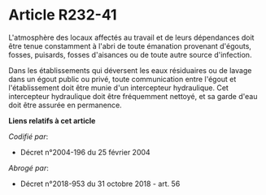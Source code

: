 # Article R232-41

L'atmosphère des locaux affectés au travail et de leurs dépendances doit être tenue constamment à l'abri de toute émanation
provenant d'égouts, fosses, puisards, fosses d'aisances ou de toute autre source d'infection.

Dans les établissements qui déversent les eaux résiduaires ou de lavage dans un égout public ou privé, toute communication
entre l'égout et l'établissement doit être munie d'un intercepteur hydraulique. Cet intercepteur hydraulique doit être
fréquemment nettoyé, et sa garde d'eau doit être assurée en permanence.

**Liens relatifs à cet article**

_Codifié par_:

  - Décret n°2004-196 du 25 février 2004

_Abrogé par_:

  - Décret n°2018-953 du 31 octobre 2018 - art. 56
